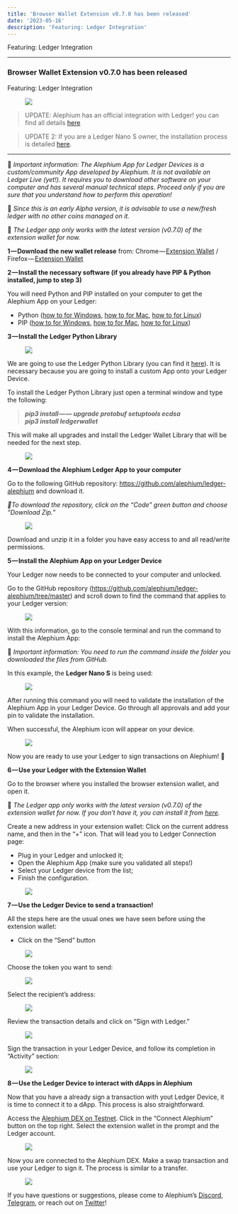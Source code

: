 ```yaml
---
title: 'Browser Wallet Extension v0.7.0 has been released'
date: '2023-05-16'
description: 'Featuring: Ledger Integration'
---
```


Featuring: Ledger Integration

---

### Browser Wallet Extension v0.7.0 has been released

Featuring: Ledger Integration

<figure id="27a9" class="graf graf--figure graf-after--p">
<img src="https://cdn-images-1.medium.com/max/800/1*Jn45-b_jj1aa_lWYTyLIZQ.png" class="graf-image" data-image-id="1*Jn45-b_jj1aa_lWYTyLIZQ.png" data-width="1408" data-height="792" data-is-featured="true" />
</figure>

> UPDATE: Alephium has an official integration with Ledger! you can find all details <a href="https://medium.com/@alephium/alephium-available-on-ledger-hardware-wallets-27fa77f928ab" class="markup--anchor markup--pullquote-anchor" data-href="https://medium.com/@alephium/alephium-available-on-ledger-hardware-wallets-27fa77f928ab" target="_blank">here</a>

> UPDATE 2: If you are a Ledger Nano S owner, the installation process is detailed <a href="https://medium.com/p/7a86570f4089/edit" class="markup--anchor markup--blockquote-anchor" data-href="https://medium.com/p/7a86570f4089/edit" target="_blank">here</a>.

---

🚨 _Important information: The Alephium App for Ledger Devices is a custom/community App developed by Alephium. It is not available on Ledger Live (yet!). It requires you to download other software on your computer and has several manual technical steps. Proceed only if you are sure that you understand how to perform this operation!_

🚨 _Since this is an early Alpha version, it is advisable to use a new/fresh ledger with no other coins managed on it._

🚨 _The Ledger app only works with the latest version (v0.7.0) of the extension wallet for now._

**1 — Download the new wallet release** from: Chrome — <a href="https://chrome.google.com/webstore/detail/alephium-extension-wallet/gdokollfhmnbfckbobkdbakhilldkhcj" class="markup--anchor markup--p-anchor" data-href="https://chrome.google.com/webstore/detail/alephium-extension-wallet/gdokollfhmnbfckbobkdbakhilldkhcj" rel="noopener" target="_blank">Extension Wallet</a> / Firefox — <a href="https://addons.mozilla.org/en-US/firefox/addon/alephiumextensionwallet/" class="markup--anchor markup--p-anchor" data-href="https://addons.mozilla.org/en-US/firefox/addon/alephiumextensionwallet/" rel="noopener" target="_blank">Extension Wallet</a>

**2 — Install the necessary software (if you already have PIP & Python installed, jump to step 3)**

You will need Python and PIP installed on your computer to get the Alephium App on your Ledger:

- <span id="77b3">Python (<a href="https://www.simplilearn.com/tutorials/python-tutorial/python-installation-on-windows#:~:text=To%20download%20Python%2C%20you%20need,then%20select%20the%20Windows%20option." class="markup--anchor markup--li-anchor" data-href="https://www.simplilearn.com/tutorials/python-tutorial/python-installation-on-windows#:~:text=To%20download%20Python%2C%20you%20need,then%20select%20the%20Windows%20option." rel="noopener" target="_blank">how to for Windows</a>, <a href="https://docs.python.org/3/using/mac.html" class="markup--anchor markup--li-anchor" data-href="https://docs.python.org/3/using/mac.html" rel="noopener" target="_blank">how to for Mac</a>, <a href="https://docs.python-guide.org/starting/install3/linux/" class="markup--anchor markup--li-anchor" data-href="https://docs.python-guide.org/starting/install3/linux/" rel="noopener" target="_blank">how to for Linux</a>)</span>
- <span id="4907">PIP (<a href="https://www.dataquest.io/blog/install-pip-windows/" class="markup--anchor markup--li-anchor" data-href="https://www.dataquest.io/blog/install-pip-windows/" rel="noopener" target="_blank">how to for Windows</a>, <a href="https://www.groovypost.com/howto/install-pip-on-a-mac/" class="markup--anchor markup--li-anchor" data-href="https://www.groovypost.com/howto/install-pip-on-a-mac/" rel="noopener" target="_blank">how to for Mac</a>, <a href="https://docs.python-guide.org/starting/install3/linux/" class="markup--anchor markup--li-anchor" data-href="https://docs.python-guide.org/starting/install3/linux/" rel="noopener" target="_blank">how to for Linux</a>)</span>

**3 — Install the Ledger Python Library**

<figure id="a776" class="graf graf--figure graf-after--p">
<img src="https://cdn-images-1.medium.com/max/800/1*mLA7c4qdeygncAyqkqQMEw.png" class="graf-image" data-image-id="1*mLA7c4qdeygncAyqkqQMEw.png" data-width="903" data-height="514" />
</figure>

We are going to use the Ledger Python Library (you can find it <a href="https://github.com/LedgerHQ/ledgerctl#quick-install" class="markup--anchor markup--p-anchor" data-href="https://github.com/LedgerHQ/ledgerctl#quick-install" rel="noopener" target="_blank">here</a>). It is necessary because you are going to install a custom App onto your Ledger Device.

To install the Ledger Python Library just open a terminal window and type the following:

> **_pip3 install — — upgrade protobuf setuptools ecdsa  
> pip3 install ledgerwallet_**

This will make all upgrades and install the Ledger Wallet Library that will be needed for the next step.

<figure id="4c83" class="graf graf--figure graf-after--p">
<img src="https://cdn-images-1.medium.com/max/800/1*x4hMR_k1G97D_LwzyDI6DA.gif" class="graf-image" data-image-id="1*x4hMR_k1G97D_LwzyDI6DA.gif" data-width="690" data-height="388" />
</figure>

**4 — Download the Alephium Ledger App to your computer**

Go to the following GitHub repository: <a href="https://github.com/alephium/ledger-alephium/tree/master/release" class="markup--anchor markup--p-anchor" data-href="https://github.com/alephium/ledger-alephium/tree/master/release" rel="noopener" target="_blank">https://github.com/alephium/ledger-alephium</a> and download it.

_🚨To download the repository, click on the “Code” green button and choose “Download Zip.”_

<figure id="e356" class="graf graf--figure graf-after--p">
<img src="https://cdn-images-1.medium.com/max/800/1*elxRyPYUquAeDCuzRGq-Lw.png" class="graf-image" data-image-id="1*elxRyPYUquAeDCuzRGq-Lw.png" data-width="1316" data-height="560" />
</figure>

Download and unzip it in a folder you have easy access to and all read/write permissions.

**5 — Install the Alephium App on your Ledger Device**

Your Ledger now needs to be connected to your computer and unlocked.

Go to the GitHub repository (<a href="https://github.com/alephium/ledger-alephium/tree/master" class="markup--anchor markup--p-anchor" data-href="https://github.com/alephium/ledger-alephium/tree/master" rel="noopener" target="_blank">https://github.com/alephium/ledger-alephium/tree/master</a>) and scroll down to find the command that applies to your Ledger version:

<figure id="785a" class="graf graf--figure graf-after--p">
<img src="https://cdn-images-1.medium.com/max/800/1*HoVsDofi_jROHHWCkybuEg.png" class="graf-image" data-image-id="1*HoVsDofi_jROHHWCkybuEg.png" data-width="884" data-height="349" />
</figure>

With this information, go to the console terminal and run the command to install the Alephium App:

🚨 _Important information: You need to run the command inside the folder you downloaded the files from GitHub._

In this example, the **Ledger Nano S** is being used:

<figure id="8dbb" class="graf graf--figure graf-after--p">
<img src="https://cdn-images-1.medium.com/max/800/1*zlZlsdISGSurTGarVUZ67g.png" class="graf-image" data-image-id="1*zlZlsdISGSurTGarVUZ67g.png" data-width="974" data-height="200" />
</figure>

After running this command you will need to validate the installation of the Alephium App in your Ledger Device. Go through all approvals and add your pin to validate the installation.

When successful, the Alephium icon will appear on your device.

<figure id="a711" class="graf graf--figure graf-after--p">
<img src="https://cdn-images-1.medium.com/max/800/1*Ovynjn6iPpm759FsiE42ww.jpeg" class="graf-image" data-image-id="1*Ovynjn6iPpm759FsiE42ww.jpeg" data-width="1999" data-height="1500" />
</figure>

Now you are ready to use your Ledger to sign transactions on Alephium! **🎉**

**6 — Use your Ledger with the Extension Wallet**

Go to the browser where you installed the browser extension wallet, and open it.

🚨 _The Ledger app only works with the latest version (v0.7.0) of the extension wallet for now. If you don’t have it, you can install it from_ <a href="https://chrome.google.com/webstore/detail/alephium-extension-wallet/gdokollfhmnbfckbobkdbakhilldkhcj/related" class="markup--anchor markup--p-anchor" data-href="https://chrome.google.com/webstore/detail/alephium-extension-wallet/gdokollfhmnbfckbobkdbakhilldkhcj/related" rel="noopener" target="_blank"><em>here</em></a>_._

Create a new address in your extension wallet: Click on the current address name, and then in the “+” icon. That will lead you to Ledger Connection page:

- <span id="7215">Plug in your Ledger and unlocked it;</span>
- <span id="7708">Open the Alephium App (make sure you validated all steps!)</span>
- <span id="b85b">Select your Ledger device from the list;</span>
- <span id="5706">Finish the configuration.</span>

<figure id="cca7" class="graf graf--figure graf-after--li">
<img src="https://cdn-images-1.medium.com/max/800/1*Phu_n_AiCvxJEEx86YX4rA.gif" class="graf-image" data-image-id="1*Phu_n_AiCvxJEEx86YX4rA.gif" data-width="690" data-height="388" />
</figure>

**7 — Use the Ledger Device to send a transaction!**

All the steps here are the usual ones we have seen before using the extension wallet:

- <span id="d793">Click on the “Send” button</span>

<figure id="949d" class="graf graf--figure graf-after--li">
<img src="https://cdn-images-1.medium.com/max/800/1*SFCrW2e9P3XcmykzP8ww5w.png" class="graf-image" data-image-id="1*SFCrW2e9P3XcmykzP8ww5w.png" data-width="355" data-height="592" />
</figure>

Choose the token you want to send:

<figure id="b753" class="graf graf--figure graf-after--p">
<img src="https://cdn-images-1.medium.com/max/800/1*9koh81NUAbwflH5vIebstA.png" class="graf-image" data-image-id="1*9koh81NUAbwflH5vIebstA.png" data-width="353" data-height="583" />
</figure>

Select the recipient’s address:

<figure id="80b8" class="graf graf--figure graf-after--p">
<img src="https://cdn-images-1.medium.com/max/800/1*V-baPklojis427fXufGWyQ.png" class="graf-image" data-image-id="1*V-baPklojis427fXufGWyQ.png" data-width="347" data-height="586" />
</figure>

Review the transaction details and click on “Sign with Ledger.”

<figure id="5921" class="graf graf--figure graf-after--p">
<img src="https://cdn-images-1.medium.com/max/800/1*0rokXhizbl8VV8KdWM-Oyg.png" class="graf-image" data-image-id="1*0rokXhizbl8VV8KdWM-Oyg.png" data-width="354" data-height="591" />
</figure>

Sign the transaction in your Ledger Device, and follow its completion in “Activity” section:

<figure id="b011" class="graf graf--figure graf-after--p">
<img src="https://cdn-images-1.medium.com/max/800/1*xb3RvJDR_qnItvJOIdxiBQ.png" class="graf-image" data-image-id="1*xb3RvJDR_qnItvJOIdxiBQ.png" data-width="350" data-height="591" />
</figure>

**8 — Use the Ledger Device to interact with dApps in Alephium**

Now that you have a already sign a transaction with yout Ledger Device, it is time to connect it to a dApp. This process is also straightforward.

Access the <a href="https://alephium.github.io/alephium-dex" class="markup--anchor markup--p-anchor" data-href="https://alephium.github.io/alephium-dex" rel="noopener" target="_blank">Alephium DEX on Testnet</a>. Click in the “Connect Alephium” button on the top right. Select the extension wallet in the prompt and the Ledger account.

<figure id="72c3" class="graf graf--figure graf-after--p">
<img src="https://cdn-images-1.medium.com/max/800/1*MvQFIc0PJfCMNsT7-uyglw.gif" class="graf-image" data-image-id="1*MvQFIc0PJfCMNsT7-uyglw.gif" data-width="768" data-height="350" />
</figure>

Now you are connected to the Alephium DEX. Make a swap transaction and use your Ledger to sign it. The process is similar to a transfer.

<figure id="d0a9" class="graf graf--figure graf-after--p">
<img src="https://cdn-images-1.medium.com/max/800/1*gWtZEChMFdrxijXV8je6pQ.gif" class="graf-image" data-image-id="1*gWtZEChMFdrxijXV8je6pQ.gif" data-width="690" data-height="388" />
</figure>

If you have questions or suggestions, please come to Alephium’s <a href="http://alephium.org/discord" class="markup--anchor markup--p-anchor" data-href="http://alephium.org/discord" rel="noopener" target="_blank">Discord</a>, <a href="https://t.me/alephiumgroup" class="markup--anchor markup--p-anchor" data-href="https://t.me/alephiumgroup" rel="noopener" target="_blank">Telegram</a>, or reach out on <a href="https://twitter.com/alephium" class="markup--anchor markup--p-anchor" data-href="https://twitter.com/alephium" rel="noopener" target="_blank">Twitter</a>!
